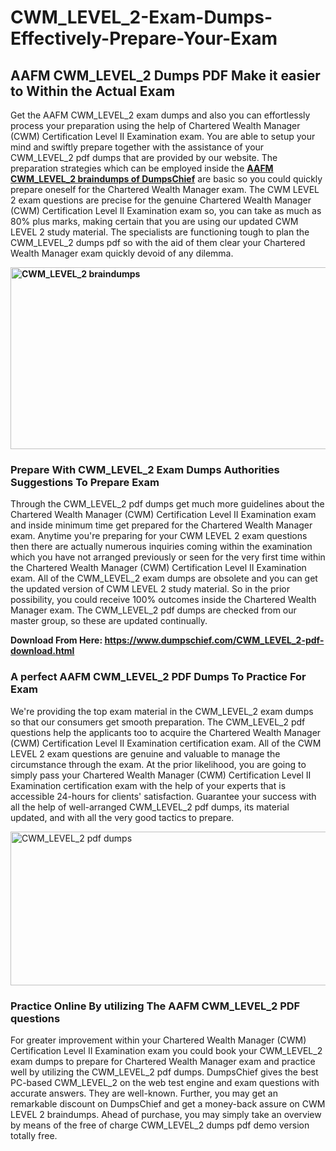 # CWM_LEVEL_2-Exam-Dumps-Effectively-Prepare-Your-Exam<h2><strong>AAFM CWM_LEVEL_2 Dumps PDF Make it easier to Within the Actual Exam&nbsp;</strong></h2>
<p>Get the AAFM CWM_LEVEL_2 exam dumps and also you can effortlessly process your preparation using the help of Chartered Wealth Manager (CWM) Certification Level II Examination exam. You are able to setup your mind and swiftly prepare together with the assistance of your CWM_LEVEL_2 pdf dumps that are provided by our website. The preparation strategies which can be employed inside the <strong><a href="https://www.dumpschief.com/CWM_LEVEL_2-pdf-download.html">AAFM CWM_LEVEL_2 braindumps of DumpsChief</a></strong> are basic so you could quickly prepare oneself for the Chartered Wealth Manager exam. The CWM LEVEL 2 exam questions are precise for the genuine Chartered Wealth Manager (CWM) Certification Level II Examination exam so, you can take as much as 80% plus marks, making certain that you are using our updated CWM LEVEL 2 study material. The specialists are functioning tough to plan the CWM_LEVEL_2 dumps pdf so with the aid of them clear your Chartered Wealth Manager exam quickly devoid of any dilemma.&nbsp;</p>
<p><strong><img src="https://i.ibb.co/MRLCNcv/dumpschief-1st-image.jpg" alt="CWM_LEVEL_2 braindumps" width="600" height="291" /></strong></p>
<h3><strong>Prepare With CWM_LEVEL_2 Exam Dumps Authorities Suggestions To Prepare Exam</strong></h3>
<p>Through the CWM_LEVEL_2 pdf dumps get much more guidelines about the Chartered Wealth Manager (CWM) Certification Level II Examination exam and inside minimum time get prepared for the Chartered Wealth Manager exam. Anytime you're preparing for your CWM LEVEL 2 exam questions then there are actually numerous inquiries coming within the examination which you have not arranged previously or seen for the very first time within the Chartered Wealth Manager (CWM) Certification Level II Examination exam. All of the CWM_LEVEL_2 exam dumps are obsolete and you can get the updated version of CWM LEVEL 2 study material. So in the prior possibility, you could receive 100% outcomes inside the Chartered Wealth Manager exam. The CWM_LEVEL_2 pdf dumps are checked from our master group, so these are updated continually.</p>
<p><strong>Download From Here:&nbsp;<a href="https://www.dumpschief.com/CWM_LEVEL_2-pdf-download.html">https://www.dumpschief.com/CWM_LEVEL_2-pdf-download.html</a></strong></p>
<h3><strong>A perfect AAFM CWM_LEVEL_2 PDF Dumps To Practice For Exam&nbsp;</strong></h3>
<p>We're providing the top exam material in the CWM_LEVEL_2 exam dumps so that our consumers get smooth preparation. The CWM_LEVEL_2 pdf questions help the applicants too to acquire the Chartered Wealth Manager (CWM) Certification Level II Examination certification exam. All of the CWM LEVEL 2 exam questions are genuine and valuable to manage the circumstance through the exam. At the prior likelihood, you are going to simply pass your Chartered Wealth Manager (CWM) Certification Level II Examination certification exam with the help of your experts that is accessible 24-hours for clients' satisfaction. Guarantee your success with all the help of well-arranged CWM_LEVEL_2 pdf dumps, its material updated, and with all the very good tactics to prepare.&nbsp;</p>
<p><a href="https://www.dumpschief.com/CWM_LEVEL_2-pdf-download.html"><img src="https://i.ibb.co/3NWDmKS/dumpschief-2nd-image.jpg" alt="CWM_LEVEL_2 pdf dumps" width="600" height="246" /></a></p>
<h3><strong>Practice Online By utilizing The AAFM CWM_LEVEL_2 PDF questions&nbsp;</strong></h3>
<p>For greater improvement within your Chartered Wealth Manager (CWM) Certification Level II Examination exam you could book your CWM_LEVEL_2 exam dumps to prepare for Chartered Wealth Manager exam and practice well by utilizing the CWM_LEVEL_2 pdf dumps. DumpsChief gives the best PC-based CWM_LEVEL_2 on the web test engine and exam questions with accurate answers. They are well-known. Further, you may get an remarkable discount on DumpsChief and get a money-back assure on CWM LEVEL 2 braindumps. Ahead of purchase, you may simply take an overview by means of the free of charge CWM_LEVEL_2 dumps pdf demo version totally free.</p>
